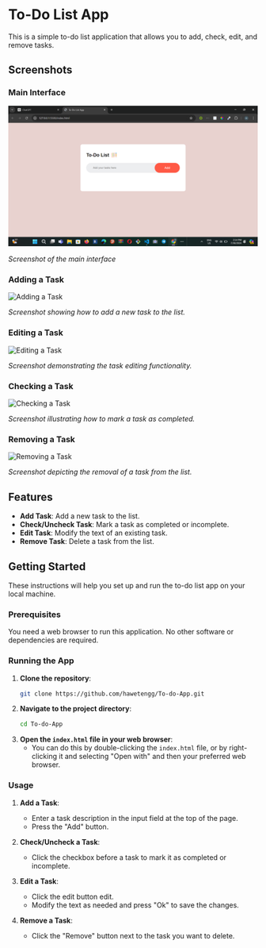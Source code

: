 # To-Do List App

This is a simple to-do list application that allows you to add, check, edit, and remove tasks.
## Screenshots

### Main Interface
![Main Interface](Screenshots/MainInterface.png)

*Screenshot of the main interface*

### Adding a Task
![Adding a Task](images/AddTask.png)

*Screenshot showing how to add a new task to the list.*

### Editing a Task
![Editing a Task](images/EditTask.png)

*Screenshot demonstrating the task editing functionality.*

### Checking a Task
![Checking a Task](images/Markascheck.png)

*Screenshot illustrating how to mark a task as completed.*

### Removing a Task
![Removing a Task](images/RemoveTask.png)

*Screenshot depicting the removal of a task from the list.*
## Features

- **Add Task**: Add a new task to the list.
- **Check/Uncheck Task**: Mark a task as completed or incomplete.
- **Edit Task**: Modify the text of an existing task.
- **Remove Task**: Delete a task from the list.

## Getting Started

These instructions will help you set up and run the to-do list app on your local machine.

### Prerequisites

You need a web browser to run this application. No other software or dependencies are required.

### Running the App

1. **Clone the repository**:
    ```sh
    git clone https://github.com/hawetengg/To-do-App.git
    ```
2. **Navigate to the project directory**:
    ```sh
    cd To-do-App
    ```
3. **Open the `index.html` file in your web browser**:
    - You can do this by double-clicking the `index.html` file, or by right-clicking it and selecting "Open with" and then your preferred web browser.

### Usage

1. **Add a Task**:
    - Enter a task description in the input field at the top of the page.
    - Press the "Add" button.

2. **Check/Uncheck a Task**:
    - Click the checkbox before a task to mark it as completed or incomplete.

3. **Edit a Task**:
    - Click the edit button edit.
    - Modify the text as needed and press "Ok" to save the changes.

4. **Remove a Task**:
    - Click the "Remove" button next to the task you want to delete.


